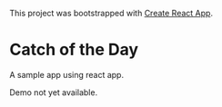 This project was bootstrapped with [Create React App](https://github.com/facebookincubator/create-react-app).

# Catch of the Day

A sample app using react app. 

Demo not yet available.